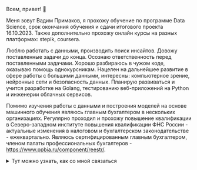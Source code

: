 <!-- ### Hi there 👋-->

<!--
**vadimprimakov/vadimprimakov** is a ✨ _special_ ✨ repository because its `README.md` (this file) appears on your GitHub profile.

Here are some ideas to get you started:

- 🔭 I’m currently working on ...
- 🌱 I’m currently learning ...
- 👯 I’m looking to collaborate on ...
- 🤔 I’m looking for help with ...
- 💬 Ask me about ...
- 📫 How to reach me: ...
- 😄 Pronouns: ...
- ⚡ Fun fact: ...
-->
Всем, привет! 👋 

Меня зовут Вадим Примаков, я прохожу обучение по программе Data Science, срок окончания обучения и сдачи итогового проекта 16.10.2023.
Также дополнительно прохожу онлайн курсы на разных платформах: stepik, coursera.

Люблю работать с данными, производить поиск инсайтов. Довожу поставленные задачи до конца. Осознаю ответственность перед поставленными задачами. Хорошо разбираюсь в чужом коде, оказываю помощь однокурсникам. Нацелен на дальнейшее развитие в сфере работы с большими данными, интересны: компьютерное зрение, нейронные сети и безопасность данных. Планирую развиваться и учится разработке на Golang, тестированию веб-приложений на Python и инженерии облачных сервисов.

Помимо изучения работы с данными и построения моделей на основе машинного обучения являюсь главным бухгалтером в нескольких организациях.
Регулярно проходил и прохожу повышение квалификации в Северо-западном институте повышения квалификации ФНС России - актуальные изменения в налоговом и бухгалтерском законодательстве - ежеквартально. Являюсь сертифицированным главным бухгалтером, членом палаты профессиональных бухгалтеров - https://www.ppbia.ru/component/reestr/.

<details>
<summary>Тут можно узнать, как со мной связаться</summary>

|     ☎| + 7 981 881 74 06         |
|-----:|-----------|
|     📫| https://t.me/vadimprimakov      |
|     ✉️| vad.primakov@gmail.com    | 
  
</details>
